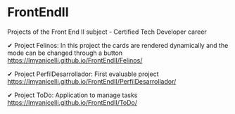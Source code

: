 # FrontEndII
Projects of the Front End II subject - Certified Tech Developer career

✔ Project Felinos: 
In this project the cards are rendered dynamically and the mode can be changed through a button 
https://lmyanicelli.github.io/FrontEndII/Felinos/


✔ Project PerfilDesarrollador: 
First evaluable project
https://lmyanicelli.github.io/FrontEndII/PerfilDesarrollador/

✔ Project ToDo: 
Application to manage tasks
https://lmyanicelli.github.io/FrontEndII/ToDo/

